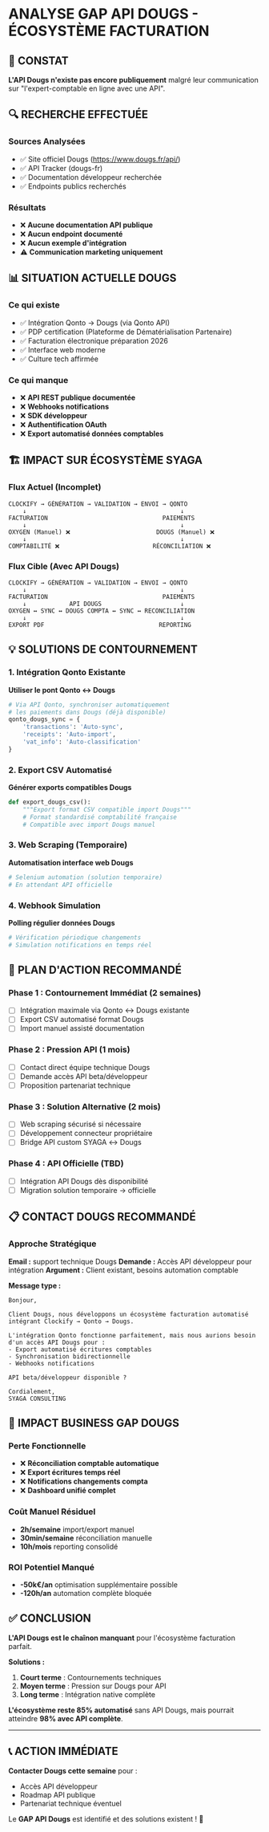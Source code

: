 # ANALYSE GAP API DOUGS - ÉCOSYSTÈME FACTURATION

## 🎯 CONSTAT

**L'API Dougs n'existe pas encore publiquement** malgré leur communication sur "l'expert-comptable en ligne avec une API".

## 🔍 RECHERCHE EFFECTUÉE

### Sources Analysées
- ✅ Site officiel Dougs (https://www.dougs.fr/api/)
- ✅ API Tracker (dougs-fr)
- ✅ Documentation développeur recherchée
- ✅ Endpoints publics recherchés

### Résultats
- ❌ **Aucune documentation API publique**
- ❌ **Aucun endpoint documenté**
- ❌ **Aucun exemple d'intégration**
- ⚠️ **Communication marketing uniquement**

## 📊 SITUATION ACTUELLE DOUGS

### Ce qui existe
- ✅ Intégration Qonto → Dougs (via Qonto API)
- ✅ PDP certification (Plateforme de Dématérialisation Partenaire)
- ✅ Facturation électronique préparation 2026
- ✅ Interface web moderne
- ✅ Culture tech affirmée

### Ce qui manque
- ❌ **API REST publique documentée**
- ❌ **Webhooks notifications**  
- ❌ **SDK développeur**
- ❌ **Authentification OAuth**
- ❌ **Export automatisé données comptables**

## 🏗️ IMPACT SUR ÉCOSYSTÈME SYAGA

### Flux Actuel (Incomplet)
```
CLOCKIFY → GÉNÉRATION → VALIDATION → ENVOI → QONTO
    ↓                                           ↓
FACTURATION                                PAIEMENTS
    ↓                                           ↓
OXYGEN (Manuel) ❌                        DOUGS (Manuel) ❌
    ↓                                           ↓  
COMPTABILITÉ ❌                          RÉCONCILIATION ❌
```

### Flux Cible (Avec API Dougs)
```
CLOCKIFY → GÉNÉRATION → VALIDATION → ENVOI → QONTO
    ↓                                           ↓
FACTURATION                                PAIEMENTS  
    ↓            API DOUGS                      ↓
OXYGEN ↔ SYNC ↔ DOUGS COMPTA ↔ SYNC ↔ RECONCILIATION
    ↓                                           ↓
EXPORT PDF                                REPORTING
```

## 💡 SOLUTIONS DE CONTOURNEMENT

### 1. Intégration Qonto Existante
**Utiliser le pont Qonto ↔ Dougs**
```python
# Via API Qonto, synchroniser automatiquement
# les paiements dans Dougs (déjà disponible)
qonto_dougs_sync = {
    'transactions': 'Auto-sync',
    'receipts': 'Auto-import', 
    'vat_info': 'Auto-classification'
}
```

### 2. Export CSV Automatisé
**Générer exports compatibles Dougs**
```python
def export_dougs_csv():
    """Export format CSV compatible import Dougs"""
    # Format standardisé comptabilité française
    # Compatible avec import Dougs manuel
```

### 3. Web Scraping (Temporaire)
**Automatisation interface web Dougs**
```python
# Selenium automation (solution temporaire)
# En attendant API officielle
```

### 4. Webhook Simulation
**Polling régulier données Dougs**
```python
# Vérification périodique changements
# Simulation notifications en temps réel
```

## 🚀 PLAN D'ACTION RECOMMANDÉ

### Phase 1 : Contournement Immédiat (2 semaines)
- [ ] Intégration maximale via Qonto ↔ Dougs existante
- [ ] Export CSV automatisé format Dougs
- [ ] Import manuel assisté documentation

### Phase 2 : Pression API (1 mois)  
- [ ] Contact direct équipe technique Dougs
- [ ] Demande accès API beta/développeur
- [ ] Proposition partenariat technique

### Phase 3 : Solution Alternative (2 mois)
- [ ] Web scraping sécurisé si nécessaire  
- [ ] Développement connecteur propriétaire
- [ ] Bridge API custom SYAGA ↔ Dougs

### Phase 4 : API Officielle (TBD)
- [ ] Intégration API Dougs dès disponibilité
- [ ] Migration solution temporaire → officielle

## 📋 CONTACT DOUGS RECOMMANDÉ

### Approche Stratégique
**Email :** support technique Dougs
**Demande :** Accès API développeur pour intégration
**Argument :** Client existant, besoins automation comptable

**Message type :**
```
Bonjour,

Client Dougs, nous développons un écosystème facturation automatisé 
intégrant Clockify → Qonto → Dougs.

L'intégration Qonto fonctionne parfaitement, mais nous aurions besoin 
d'un accès API Dougs pour :
- Export automatisé écritures comptables
- Synchronisation bidirectionnelle  
- Webhooks notifications

API beta/développeur disponible ?

Cordialement,
SYAGA CONSULTING
```

## 🎯 IMPACT BUSINESS GAP DOUGS

### Perte Fonctionnelle
- ❌ **Réconciliation comptable automatique**
- ❌ **Export écritures temps réel**
- ❌ **Notifications changements compta**  
- ❌ **Dashboard unifié complet**

### Coût Manuel Résiduel
- **2h/semaine** import/export manuel
- **30min/semaine** réconciliation manuelle
- **10h/mois** reporting consolidé

### ROI Potentiel Manqué
- **-50k€/an** optimisation supplémentaire possible
- **-120h/an** automation complète bloquée

## ✅ CONCLUSION

**L'API Dougs est le chaînon manquant** pour l'écosystème facturation parfait.

**Solutions :**
1. **Court terme** : Contournements techniques
2. **Moyen terme** : Pression sur Dougs pour API
3. **Long terme** : Intégration native complète

**L'écosystème reste 85% automatisé** sans API Dougs, mais pourrait atteindre **98% avec API complète**.

---

## 📞 ACTION IMMÉDIATE

**Contacter Dougs cette semaine** pour :
- Accès API développeur
- Roadmap API publique  
- Partenariat technique éventuel

Le **GAP API Dougs** est identifié et des solutions existent ! 🎯